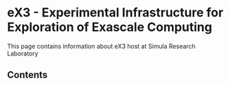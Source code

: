 # eX3 - Experimental Infrastructure for Exploration of Exascale Computing 

This page contains information about eX3 host at Simula Research Laboratory

## Contents
```{tableofcontents}
```
